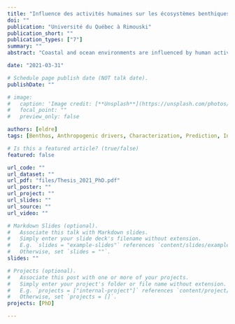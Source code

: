 ```yaml
---
title: "Influence des activités humaines sur les écosystèmes benthiques d’une zone industrialo-portuaire subarctique – Application d’indicateurs de statut écologique et prédiction de la structure des communautés"
doi: ""
publication: "Université du Québec à Rimouski"
publication_short: ""
publication_types: ["7"]
summary: ""
abstract: "Coastal and ocean environments are influenced by human activities worldwide, the impacts of which can significantly modify the structure and integrity of ecosystems. In order to adequately protect the natural environment and support sustainable anthro- pogenic development, specifically in regions where multiple human activities co-occur, it is necessary to understand how marine ecosystems are influenced. Benthic communities are a particularly interesting compartment for studying these issues, because many species have a limited mobility due to their predominantly sessile lifestyle as well as a long life span. While studies assessing anthropogenic impacts have been carried out on a wide range of ecosystems around the world, few have specifically considered sub-Arctic ecosystems, where human activity is expected to increase in connection with climate change. In this context, my thesis’s main objective is to understand how the benthic ecosystems of a sub-Arctic industrial harbour area are influenced by human activities. The study area herein considered is located in the Sept-Îles region (Quebec, Canada), an important economic hub for Quebec, located in the Gulf of St. Lawrence. To address these topics, this thesis is divided into three chapters. The first chapter aimed to characterize the structure of the considered coastal ecosystems. During field campaigns and laboratory analyses, a total of 289 taxa were sampled, the majority of which, present in the Gulf of St.Lawrence, are new records in this region. Various abiotic parameters of the sediment were assessed, such as the concentration of organic matter, heavy metals and the distribution of particle size fractions. Similarity analysis of invertebrate assemblages larger than 0.5 mm showed signs of disturbance in some areas, with an increased number of pollution-tolerant and opportunistic species. Regression models highlighted which habitat variables had the most impact on the structure of communities. The second chapter looked at the ecological status of ecosystems based on the com- position of benthic communities. Sixteen indicators of ecological status were selected through a literature review, divided into three categories according to their methodology: measures of abundance, community diversity and indicator species. These indicators were applied using the species lists obtained in the previous chapter, and the majority of which identified diverse communities with no obvious sign of disturbance. In addition, several significant correlations were detected between indicators and habitat parame- ters, especially with heavy metal concentrations. Each category of indicator provided important information on the state of the ecosystem while presenting limitations, in particular about reference conditions used to define ecological status. The last chapter examined human activities influencing the ecosystem, in order to calcu- late a local anthropogenic footprint on communities according to exposure gradients. An exposure index for each activity considered (aquaculture, dredging, industrial influence, city influence, fisheries, sewage discharges, shipping) was developed using the distance from their sources and fishing events. Several links were discovered between the exposure indices obtained and the distribution of benthic invertebrates, using predictive models Hierarchical Modelling of Species Communities. The cumulative exposure index revealed areas of superposition of human activity. The profile of the communities present in these zones is not particularly disturbed, which corroborates the results of the previous chapters on the status of the ecosystems considered. This PhD thesis improves ecological knowledge in sub-Arctic coastal ecosystems, in particular by presenting the first benthic biodiversity census in the Sept-Îles region. Methods for assessing ecological status and anthropogenic exposure have been devel- oped at the local scale (< 100 km), which constitute particularly interesting tools for stakeholders in order to define management targets and support conservation initiatives."

date: "2021-03-31"

# Schedule page publish date (NOT talk date).
publishDate: ""

# image:
#   caption: 'Image credit: [**Unsplash**](https://unsplash.com/photos/jdD8gXaTZsc)'
#   focal_point: ""
#   preview_only: false

authors: [eldre]
tags: [Benthos, Anthropogenic drivers, Characterization, Prediction, Indicators]

# Is this a featured article? (true/false)
featured: false

url_code: ""
url_dataset: ""
url_pdf: "files/Thesis_2021_PhD.pdf"
url_poster: ""
url_project: ""
url_slides: ""
url_source: ""
url_video: ""

# Markdown Slides (optional).
#   Associate this talk with Markdown slides.
#   Simply enter your slide deck's filename without extension.
#   E.g. `slides = "example-slides"` references `content/slides/example-slides.md`.
#   Otherwise, set `slides = ""`.
slides: ""

# Projects (optional).
#   Associate this post with one or more of your projects.
#   Simply enter your project's folder or file name without extension.
#   E.g. `projects = ["internal-project"]` references `content/project/deep-learning/index.md`.
#   Otherwise, set `projects = []`.
projects: [PhD]

---
```

